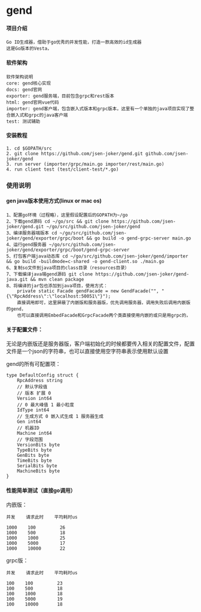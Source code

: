 # gend

#### 项目介绍
    Go ID生成器，借助于go优秀的并发性能，打造一款高效的id生成器
    这是Go版本的Vesta，

#### 软件架构
    软件架构说明
    core: gend核心实现
    docs: gend官网
    exporter: gend服务端，目前包含grpc和rest版本
    html: gend官网vue代码
    importer: gend客户端，包含嵌入式版本和grpc版本，这里有一个单独的java项目实现了整合嵌入式和grpc的java客户端
    test: 测试辅助
    
#### 安装教程
    1. cd $GOPATH/src
    2. git clone https://github.com/jsen-joker/gend.git github.com/jsen-joker/gend
    3. run server (importer/grpc/main.go importer/rest/main.go)
    4. run client test (test/client-test/*.go)

### 使用说明
#### gen java版本使用方式(linux or mac os)
    1、配置go环境（过程略），这里假设配置后的GOPATH为~/go
    2、下载gend源码 cd ~/go/src && git clone https://github.com/jsen-joker/gend.git ~/go/src/github.com/jsen-joker/gend
    3、编译服务器端版本 cd ~/go/src/github.com/jsen-joker/gend/exporter/grpc/boot && go build -o gend-grpc-server main.go
    4、运行gend服务器 ~/go/src/github.com/jsen-joker/gend/exporter/grpc/boot/gend-grpc-server
    5、打包客户端java动态库 cd ~/go/src/github.com/jsen-joker/gend/importer && go build -buildmode=c-shared -o gend-client.so ./main.go
    6、复制so文件到java项目的class目录（resources目录）
    7、下载编译java端gend源码 git clone https://github.com/jsen-joker/gend-java.git && mvn clean package
    8、将编译的jar包也添加到java项目，使用方式：
        private static Facade gendFacade = new GendFacade("", "{\"RpcAddress\":\"localhost:50051\"}");
        直接调用即可，这里屏蔽了内嵌版和服务器版，优先调用服务器，调用失败后调用内嵌版的gend，
        也可以直接调用EmbedFacade和GrpcFacade两个类直接使用内嵌的或只是用grpc的，
 
#### 关于配置文件：
无论是内嵌版还是服务器版，客户端初始化的时候都要传入相关的配置文件，配置文件是一个json的字符串，也可以直接使用空字符串表示使用默认设置

gend的所有可配置项：

    type DefaultConfig struct {
        RpcAddress string
        // 默认字段值
        // 版本 扩展 0
        Version int64
        // 0 最大峰值 1 最小粒度
        IdType int64
        // 生成方式 0 嵌入式生成 1 服务器生成
        Gen int64
        // 机器ID
        Machine int64
        // 字段范围
        VersionBits byte
        TypeBits byte
        GenBits byte
        TimeBits byte
        SerialBits byte
        MachineBits byte
    }



#### 性能简单测试（直接go调用）
内嵌版：

    并发    请求此时    平均耗时us
    
    1000    100         26
    1000    500         18
    1000    1000        25
    1000    5000        17
    1000    10000       22

grpc版：

    并发    请求此时    平均耗时us
    
    100    100         23
    100    500         18
    100    1000        18
    100    5000        19
    100    10000       18
